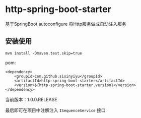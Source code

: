 # http-spring-boot-starter

基于SpringBoot autoconfigure 将Http服务做成自动注入服务

## 安装使用

```
mvn install -Dmaven.test.skip=true
```

pom:

```
<dependency>
    <groupId>com.github.sixinyiyu</groupId>
	<artifactId>http-spring-boot-starter</artifactId>
    <version>${http-spring-boot-starter.version}</version>
</dependency>
```

当前版本：1.0.0.RELEASE


最后即可在项目中注解注入 ```ISequenceService``` 接口